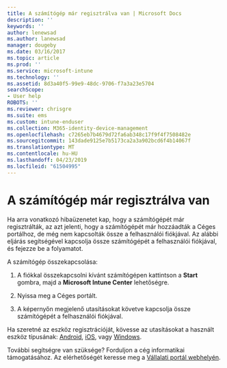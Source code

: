 ```yaml
---
title: A számítógép már regisztrálva van | Microsoft Docs
description: ''
keywords: ''
author: lenewsad
ms.author: lanewsad
manager: dougeby
ms.date: 03/16/2017
ms.topic: article
ms.prod: ''
ms.service: microsoft-intune
ms.technology: ''
ms.assetid: 8d3a40f5-99e9-48dc-9706-f7a3a23e5704
searchScope:
- User help
ROBOTS: ''
ms.reviewer: chrisgre
ms.suite: ems
ms.custom: intune-enduser
ms.collection: M365-identity-device-management
ms.openlocfilehash: c7265eb7b4679d72fa6ab348c17f9f4f7508482e
ms.sourcegitcommit: 143dade9125e7b5173ca2a3a902bcd6f4b14067f
ms.translationtype: MT
ms.contentlocale: hu-HU
ms.lasthandoff: 04/23/2019
ms.locfileid: "61504995"
---
```

# <a name="your-computer-is-already-enrolled"></a>A számítógép már regisztrálva van

Ha arra vonatkozó hibaüzenetet kap, hogy a számítógépét már regisztrálták, az azt jelenti, hogy a számítógépét már hozzáadták a Céges portálhoz, de még nem kapcsolták össze a felhasználói fiókjával. Az alábbi eljárás segítségével kapcsolja össze számítógépét a felhasználói fiókjával, és fejezze be a folyamatot.  

A számítógép összekapcsolása:

1.  A fiókkal összekapcsolni kívánt számítógépen kattintson a **Start** gombra, majd a **Microsoft Intune Center** lehetőségre.

2.  Nyissa meg a Céges portált.

3.  A képernyőn megjelenő utasításokat követve kapcsolja össze számítógépét a felhasználói fiókjával.

Ha szeretné az eszköz regisztrációját, kövesse az utasításokat a használt eszköz típusának: [Android](unenroll-your-device-from-intune-android.md), [iOS](unenroll-your-device-from-intune-ios.md), vagy [Windows](unenroll-your-device-from-intune-windows.md).

További segítségre van szüksége? Forduljon a cég informatikai támogatásához. Az elérhetőségét keresse meg a [Vállalati portál webhelyén](https://go.microsoft.com/fwlink/?linkid=2010980).
